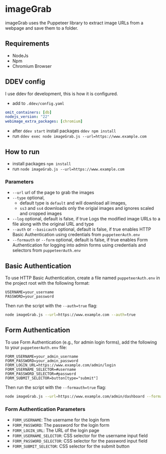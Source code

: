 # imageGrab 

imageGrab uses the Puppeteer library to extract image URLs from a webpage and save them to a folder. 

## Requirements

- NodeJs
- Npm
- Chromium Browser

## DDEV config

I use ddev for development, this is how it is configured.

-  add to `.ddev/config.yaml`

```yaml
omit_containers: [db]
nodejs_version: "22"
webimage_extra_packages: [chromium]
```

- after `ddev start` install packages `ddev npm install`
- run `ddev exec node imageGrab.js --url=https://www.example.com`

## How to run
- install packages `npm install`
- run `node imageGrab.js --url=https://www.example.com`

### Parameters

 - `--url` url of the page to grab the images
 - `--type` optional, 
    - default type is `default` and will download all images, 
    - `ss3` and `ss4` downloads only the origial images and ignores scaled and cropped images
 - `--log` optional, default is false, if true Logs the modified image URLs to a file along with the original URL and type
 - `--auth` or `--basicauth` optional, default is false, if true enables HTTP Basic Authentication using credentials from `puppeteerAuth.env`
 - `--formauth` or `--form` optional, default is false, if true enables Form Authentication for logging into admin forms using credentials and selectors from `puppeteerAuth.env`

## Basic Authentication

To use HTTP Basic Authentication, create a file named `puppeteerAuth.env` in the project root with the following format:

```
USERNAME=your_username
PASSWORD=your_password
```

Then run the script with the `--auth=true` flag:

```bash
node imageGrab.js --url=https://www.example.com --auth=true
```

## Form Authentication

To use Form Authentication (e.g., for admin login forms), add the following to your `puppeteerAuth.env` file:

```
FORM_USERNAME=your_admin_username
FORM_PASSWORD=your_admin_password
FORM_LOGIN_URL=https://www.example.com/admin/login
FORM_USERNAME_SELECTOR=#username
FORM_PASSWORD_SELECTOR=#password
FORM_SUBMIT_SELECTOR=button[type="submit"]
```

Then run the script with the `--formauth=true` flag:

```bash
node imageGrab.js --url=https://www.example.com/admin/dashboard --formauth=true
```

### Form Authentication Parameters

- `FORM_USERNAME`: The username for the login form
- `FORM_PASSWORD`: The password for the login form  
- `FORM_LOGIN_URL`: The URL of the login page
- `FORM_USERNAME_SELECTOR`: CSS selector for the username input field
- `FORM_PASSWORD_SELECTOR`: CSS selector for the password input field
- `FORM_SUBMIT_SELECTOR`: CSS selector for the submit button
